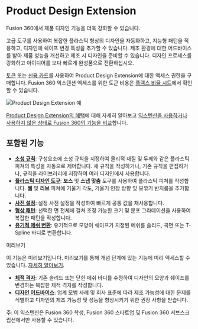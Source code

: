 Product Design Extension
========================

Fusion 360에서 제품 디자인 기능을 더욱 강화할 수 있습니다.

고급 도구를 사용하여 복잡한 플라스틱 형상의 디자인을 자동화하고, 지능형 패턴을 적용하고, 디자인에 쉐이프 변경 특성을 추가할 수 있습니다. 제조 환경에 대한 어드바이스를 받아 제품 성능을 개선하고 제조 시 디자인을 준비할 수 있습니다. 디자인 프로세스를 강화하고 아이디어를 보다 빠르게 완성품으로 전환하십시오.

[토큰](https://help.autodesk.com/view/NINVFUS/KOR/?guid=CC-CLOUD-CREDIT) 또는 [신용 카드](https://www.autodesk.com/products/fusion-360/pricing#extensions)를 사용하여 Product Design Extension에 대한 액세스 권한을 구매합니다. Fusion 360 익스텐션 액세스를 위한 토큰 비용은 [플렉스 비율 시트](https://www.autodesk.com/flexratesheet)에서 확인할 수 있습니다.

![Product Design Extension 예](https://help.autodesk.com/cloudhelp/KOR/Fusion-Extensions/images/example/product-design-extension.png)

[Product Design Extension의 혜택](https://www.autodesk.com/products/fusion-360/product-design-extension)에 대해 자세히 알아보고 [익스텐션을 사용하거나 사용하지 않은 상태로 Fusion 360의 기능을 비교](https://damassets.autodesk.net/content/dam/autodesk/www/pdfs/fusion360-product-design-extension-comparison-matrix.pdf)합니다.

포함된 기능
------

*   **[소성 규칙](https://help.autodesk.com/view/NINVFUS/KOR/?guid=SLD-SETUP-PLASTIC-RULES)**: 구성요소에 소성 규칙을 지정하여 물리적 재질 및 두께와 같은 플라스틱 피쳐의 특성을 자동으로 제어합니다. 새 규칙을 작성하거나, 기존 규칙을 편집하거나, 규칙을 라이브러리에 저장하여 여러 디자인에서 사용합니다.
*   **[플라스틱 디자인 도구](https://help.autodesk.com/view/NINVFUS/KOR/?guid=SLD-BOSS)**: **보스** 및 **스냅 맞춤** 도구를 사용하여 플라스틱 피쳐를 작성합니다. **웹** 및 **리브** 피쳐에 기울기 각도, 기울기 인장 방향 및 모깎기 반지름을 추가합니다.
*   **[사전 설정](https://help.autodesk.com/view/NINVFUS/KOR/?guid=SLD-PRESETS)**: 설정 사전 설정을 작성하여 빠르게 공통 값을 재사용합니다.
*   **[형상 패턴](https://help.autodesk.com/view/NINVFUS/KOR/?guid=SLD-GEOMETRIC-PATTERN)**: 선택한 면 전체에 걸쳐 조정 가능한 크기 및 분포 그라데이션을 사용하여 복잡한 패턴을 작성합니다.
*   **[유기적 메쉬 변환](https://help.autodesk.com/view/NINVFUS/KOR/?guid=MESH-CONVERT-TO-SOLID)**: 유기적으로 모양이 쉐이프가 지정된 메쉬를 솔리드, 곡면 또는 T-Spline 바디로 변환합니다.

미리보기

이 기능은 미리보기입니다. 미리보기를 통해 개념 단계에 있는 기능에 미리 액세스할 수 있습니다. [자세히 알아보기](https://help.autodesk.com/view/fusion360/KOR/?contextId=PRE-OVERVIEW).

*   **[체적 격자](https://help.autodesk.com/view/NINVFUS/KOR/?guid=SLD-VOLUMETRIC-PROPERTIES)**: 기존 솔리드 또는 닫힌 메쉬 바디를 수정하여 디자인의 모양과 쉐이프를 변경하는 복잡한 체적 격자를 작성합니다.
*   **[디자인 어드바이스](https://help.autodesk.com/view/NINVFUS/KOR/?guid=SLD-DESIGN-ADVICE)**: 업계 모범 사례 및 회사 표준에 따라 제조 가능성에 대한 문제를 식별하고 디자인의 제조 가능성 및 성능을 향상시키기 위한 권장 사항을 받습니다.

주: 이 익스텐션은 Fusion 360 학생, Fusion 360 스타트업 및 Fusion 360 서브스크립션에서만 사용할 수 있습니다.
